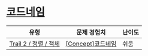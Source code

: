 # [코드네임](https://www.codetree.ai/trails/complete/curated-cards/intro-code-name)

|유형|문제 경험치|난이도|
|---|---|---|
|[Trail 2 / 정렬 / 객체](https://www.codetree.ai/trail-info/novice-mid/)|[[Concept]코드네임](https://www.codetree.ai/trails/complete/curated-cards/intro-code-name/)|쉬움|

